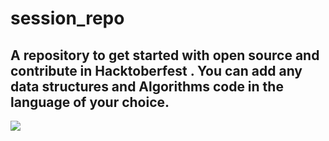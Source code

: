 # session_repo
## A repository to get started with open source and contribute in Hacktoberfest . You can add any data structures and Algorithms code in the language of your choice.
![](https://hacktoberfest.digitalocean.com/_nuxt/img/logo-hacktoberfest-full.f42e3b1.svg)
